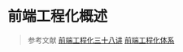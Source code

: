 # 前端工程化概述

> 参考文献
> [前端工程化三十八讲](https://q.shanyue.tech/engineering/)
> [前端工程化体系](https://roshanca.com/2017/front-end-engineering-system/#node-%E6%9C%8D%E5%8A%A1%E5%B1%82)
